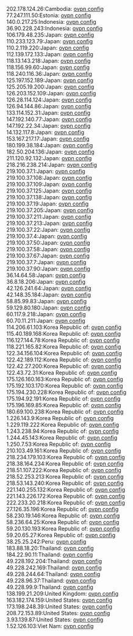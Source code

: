 202.178.124.26:Cambodia: [ovpn config](vpn/202_178_124_26.ovpn)  
77.247.111.50:Estonia: [ovpn config](vpn/77_247_111_50.ovpn)  
140.0.217.25:Indonesia: [ovpn config](vpn/140_0_217_25.ovpn)  
36.90.228.243:Indonesia: [ovpn config](vpn/36_90_228_243.ovpn)  
106.179.48.235:Japan: [ovpn config](vpn/106_179_48_235.ovpn)  
110.233.123.79:Japan: [ovpn config](vpn/110_233_123_79.ovpn)  
110.2.119.220:Japan: [ovpn config](vpn/110_2_119_220.ovpn)  
112.139.172.133:Japan: [ovpn config](vpn/112_139_172_133.ovpn)  
118.13.143.218:Japan: [ovpn config](vpn/118_13_143_218.ovpn)  
118.156.99.60:Japan: [ovpn config](vpn/118_156_99_60.ovpn)  
118.240.116.36:Japan: [ovpn config](vpn/118_240_116_36.ovpn)  
125.197.152.189:Japan: [ovpn config](vpn/125_197_152_189.ovpn)  
125.205.19.200:Japan: [ovpn config](vpn/125_205_19_200.ovpn)  
126.203.152.109:Japan: [ovpn config](vpn/126_203_152_109.ovpn)  
126.28.114.124:Japan: [ovpn config](vpn/126_28_114_124.ovpn)  
126.94.144.86:Japan: [ovpn config](vpn/126_94_144_86.ovpn)  
133.114.152.31:Japan: [ovpn config](vpn/133_114_152_31.ovpn)  
147.192.140.77:Japan: [ovpn config](vpn/147_192_140_77.ovpn)  
147.192.22.34:Japan: [ovpn config](vpn/147_192_22_34.ovpn)  
14.132.117.8:Japan: [ovpn config](vpn/14_132_117_8.ovpn)  
153.167.217.17:Japan: [ovpn config](vpn/153_167_217_17.ovpn)  
180.199.38.184:Japan: [ovpn config](vpn/180_199_38_184.ovpn)  
182.50.204.136:Japan: [ovpn config](vpn/182_50_204_136.ovpn)  
211.120.92.132:Japan: [ovpn config](vpn/211_120_92_132.ovpn)  
218.216.238.214:Japan: [ovpn config](vpn/218_216_238_214.ovpn)  
219.100.37.1:Japan: [ovpn config](vpn/219_100_37_1.ovpn)  
219.100.37.108:Japan: [ovpn config](vpn/219_100_37_108.ovpn)  
219.100.37.109:Japan: [ovpn config](vpn/219_100_37_109.ovpn)  
219.100.37.125:Japan: [ovpn config](vpn/219_100_37_125.ovpn)  
219.100.37.138:Japan: [ovpn config](vpn/219_100_37_138.ovpn)  
219.100.37.19:Japan: [ovpn config](vpn/219_100_37_19.ovpn)  
219.100.37.205:Japan: [ovpn config](vpn/219_100_37_205.ovpn)  
219.100.37.211:Japan: [ovpn config](vpn/219_100_37_211.ovpn)  
219.100.37.213:Japan: [ovpn config](vpn/219_100_37_213.ovpn)  
219.100.37.22:Japan: [ovpn config](vpn/219_100_37_22.ovpn)  
219.100.37.4:Japan: [ovpn config](vpn/219_100_37_4.ovpn)  
219.100.37.50:Japan: [ovpn config](vpn/219_100_37_50.ovpn)  
219.100.37.58:Japan: [ovpn config](vpn/219_100_37_58.ovpn)  
219.100.37.67:Japan: [ovpn config](vpn/219_100_37_67.ovpn)  
219.100.37.7:Japan: [ovpn config](vpn/219_100_37_7.ovpn)  
219.100.37.90:Japan: [ovpn config](vpn/219_100_37_90.ovpn)  
36.14.64.58:Japan: [ovpn config](vpn/36_14_64_58.ovpn)  
36.8.18.206:Japan: [ovpn config](vpn/36_8_18_206.ovpn)  
42.126.241.64:Japan: [ovpn config](vpn/42_126_241_64.ovpn)  
42.148.35.184:Japan: [ovpn config](vpn/42_148_35_184.ovpn)  
58.85.99.83:Japan: [ovpn config](vpn/58_85_99_83.ovpn)  
59.129.80.180:Japan: [ovpn config](vpn/59_129_80_180.ovpn)  
60.117.9.218:Japan: [ovpn config](vpn/60_117_9_218.ovpn)  
60.70.11.211:Japan: [ovpn config](vpn/60_70_11_211.ovpn)  
114.206.61.103:Korea Republic of: [ovpn config](vpn/114_206_61_103.ovpn)  
115.40.189.168:Korea Republic of: [ovpn config](vpn/115_40_189_168.ovpn)  
116.127.144.78:Korea Republic of: [ovpn config](vpn/116_127_144_78.ovpn)  
118.221.165.82:Korea Republic of: [ovpn config](vpn/118_221_165_82.ovpn)  
122.34.156.104:Korea Republic of: [ovpn config](vpn/122_34_156_104.ovpn)  
122.42.189.112:Korea Republic of: [ovpn config](vpn/122_42_189_112.ovpn)  
122.42.27.200:Korea Republic of: [ovpn config](vpn/122_42_27_200.ovpn)  
122.43.72.31:Korea Republic of: [ovpn config](vpn/122_43_72_31.ovpn)  
175.126.160.163:Korea Republic of: [ovpn config](vpn/175_126_160_163.ovpn)  
175.192.103.170:Korea Republic of: [ovpn config](vpn/175_192_103_170.ovpn)  
175.194.230.228:Korea Republic of: [ovpn config](vpn/175_194_230_228.ovpn)  
175.194.92.191:Korea Republic of: [ovpn config](vpn/175_194_92_191.ovpn)  
175.196.169.85:Korea Republic of: [ovpn config](vpn/175_196_169_85.ovpn)  
180.69.100.238:Korea Republic of: [ovpn config](vpn/180_69_100_238.ovpn)  
1.226.143.9:Korea Republic of: [ovpn config](vpn/1_226_143_9.ovpn)  
1.229.119.222:Korea Republic of: [ovpn config](vpn/1_229_119_222.ovpn)  
1.243.238.94:Korea Republic of: [ovpn config](vpn/1_243_238_94.ovpn)  
1.244.45.143:Korea Republic of: [ovpn config](vpn/1_244_45_143.ovpn)  
1.250.7.53:Korea Republic of: [ovpn config](vpn/1_250_7_53.ovpn)  
210.103.49.161:Korea Republic of: [ovpn config](vpn/210_103_49_161.ovpn)  
218.234.179.103:Korea Republic of: [ovpn config](vpn/218_234_179_103.ovpn)  
218.38.164.234:Korea Republic of: [ovpn config](vpn/218_38_164_234.ovpn)  
218.51.107.222:Korea Republic of: [ovpn config](vpn/218_51_107_222.ovpn)  
218.52.253.213:Korea Republic of: [ovpn config](vpn/218_52_253_213.ovpn)  
218.53.143.240:Korea Republic of: [ovpn config](vpn/218_53_143_240.ovpn)  
221.140.255.132:Korea Republic of: [ovpn config](vpn/221_140_255_132.ovpn)  
221.143.226.172:Korea Republic of: [ovpn config](vpn/221_143_226_172.ovpn)  
222.233.20.218:Korea Republic of: [ovpn config](vpn/222_233_20_218.ovpn)  
27.126.35.196:Korea Republic of: [ovpn config](vpn/27_126_35_196.ovpn)  
58.230.19.146:Korea Republic of: [ovpn config](vpn/58_230_19_146.ovpn)  
58.236.64.25:Korea Republic of: [ovpn config](vpn/58_236_64_25.ovpn)  
59.20.130.193:Korea Republic of: [ovpn config](vpn/59_20_130_193.ovpn)  
59.20.65.27:Korea Republic of: [ovpn config](vpn/59_20_65_27.ovpn)  
38.25.25.242:Peru: [ovpn config](vpn/38_25_25_242.ovpn)  
183.88.18.20:Thailand: [ovpn config](vpn/183_88_18_20.ovpn)  
184.22.90.11:Thailand: [ovpn config](vpn/184_22_90_11.ovpn)  
49.228.192.204:Thailand: [ovpn config](vpn/49_228_192_204.ovpn)  
49.228.242.169:Thailand: [ovpn config](vpn/49_228_242_169.ovpn)  
49.228.244.64:Thailand: [ovpn config](vpn/49_228_244_64.ovpn)  
49.228.96.37:Thailand: [ovpn config](vpn/49_228_96_37.ovpn)  
49.228.99.9:Thailand: [ovpn config](vpn/49_228_99_9.ovpn)  
138.199.21.209:United Kingdom: [ovpn config](vpn/138_199_21_209.ovpn)  
163.182.174.159:United States: [ovpn config](vpn/163_182_174_159.ovpn)  
173.198.248.39:United States: [ovpn config](vpn/173_198_248_39.ovpn)  
208.72.153.89:United States: [ovpn config](vpn/208_72_153_89.ovpn)  
3.93.139.87:United States: [ovpn config](vpn/3_93_139_87.ovpn)  
1.52.126.103:Viet Nam: [ovpn config](vpn/1_52_126_103.ovpn)  
